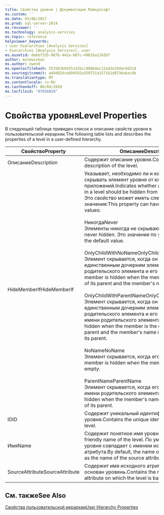 ```yaml
---
title: Свойства уровня | Документация Майкрософт
ms.custom: ''
ms.date: 03/06/2017
ms.prod: sql-server-2014
ms.reviewer: ''
ms.technology: analysis-services
ms.topic: reference
helpviewer_keywords:
- user hierarchies [Analysis Services]
- hierarchies [Analysis Services], user
ms.assetid: dabb7335-887b-442a-b67c-4901ba1242b7
author: minewiskan
ms.author: owend
ms.openlocfilehash: 553503b9d35142bcc998b4ec12ad2e29d4c66318
ms.sourcegitcommit: ad4d92dce894592a259721a1571b1d8736abacdb
ms.translationtype: MT
ms.contentlocale: ru-RU
ms.lasthandoff: 08/04/2020
ms.locfileid: "87656019"
---
```

# <a name="level-properties"></a><span data-ttu-id="165f8-102">Свойства уровня</span><span class="sxs-lookup"><span data-stu-id="165f8-102">Level Properties</span></span> 
  <span data-ttu-id="165f8-103">В следующей таблице приведен список и описание свойств уровня в пользовательской иерархии.</span><span class="sxs-lookup"><span data-stu-id="165f8-103">The following table lists and describes the properties of a level in a user-defined hierarchy.</span></span>  
  
|<span data-ttu-id="165f8-104">Свойство</span><span class="sxs-lookup"><span data-stu-id="165f8-104">Property</span></span>|<span data-ttu-id="165f8-105">Описание</span><span class="sxs-lookup"><span data-stu-id="165f8-105">Description</span></span>|  
|--------------|-----------------|  
|<span data-ttu-id="165f8-106">Описание</span><span class="sxs-lookup"><span data-stu-id="165f8-106">Description</span></span>|<span data-ttu-id="165f8-107">Содержит описание уровня.</span><span class="sxs-lookup"><span data-stu-id="165f8-107">Contains the description of the level.</span></span>|  
|<span data-ttu-id="165f8-108">HideMemberIf</span><span class="sxs-lookup"><span data-stu-id="165f8-108">HideMemberIf</span></span>|<span data-ttu-id="165f8-109">Указывает, необходимо ли и когда необходимо скрывать элемент уровня от клиентских приложений.</span><span class="sxs-lookup"><span data-stu-id="165f8-109">Indicates whether and when a member in a level should be hidden from client applications.</span></span> <span data-ttu-id="165f8-110">Это свойство может иметь следующие значения:</span><span class="sxs-lookup"><span data-stu-id="165f8-110">This property can have the following values:</span></span><br /><br /> <span data-ttu-id="165f8-111">Никогда</span><span class="sxs-lookup"><span data-stu-id="165f8-111">Never</span></span><br /> <span data-ttu-id="165f8-112">Элементы никогда не скрываются.</span><span class="sxs-lookup"><span data-stu-id="165f8-112">Members are never hidden.</span></span> <span data-ttu-id="165f8-113">Это значение по умолчанию.</span><span class="sxs-lookup"><span data-stu-id="165f8-113">This is the default value.</span></span><br /><br /> <span data-ttu-id="165f8-114">OnlyChildWithNoName</span><span class="sxs-lookup"><span data-stu-id="165f8-114">OnlyChildWithNoName</span></span><br /> <span data-ttu-id="165f8-115">Элемент скрывается, когда он является единственным дочерним элементом своего родительского элемента и его имя пусто.</span><span class="sxs-lookup"><span data-stu-id="165f8-115">A member is hidden when the member is the only child of its parent and the member's name is empty.</span></span><br /><br /> <span data-ttu-id="165f8-116">OnlyChildWithParentName</span><span class="sxs-lookup"><span data-stu-id="165f8-116">OnlyChildWithParentName</span></span><br /> <span data-ttu-id="165f8-117">Элемент скрывается, когда он является единственным дочерним элементом своего родительского элемента и его имя идентично имени родительского элемента.</span><span class="sxs-lookup"><span data-stu-id="165f8-117">A member is hidden when the member is the only child of its parent and the member's name is identical to that of its parent.</span></span><br /><br /> <span data-ttu-id="165f8-118">NoName</span><span class="sxs-lookup"><span data-stu-id="165f8-118">NoName</span></span><br /> <span data-ttu-id="165f8-119">Элемент скрывается, когда его имя пусто.</span><span class="sxs-lookup"><span data-stu-id="165f8-119">A member is hidden when the member's name is empty.</span></span><br /><br /> <span data-ttu-id="165f8-120">ParentName</span><span class="sxs-lookup"><span data-stu-id="165f8-120">ParentName</span></span><br /> <span data-ttu-id="165f8-121">Элемент скрывается, когда его имя идентично имени родительского элемента.</span><span class="sxs-lookup"><span data-stu-id="165f8-121">A member is hidden when the member's name is identical to that of its parent.</span></span>|  
|<span data-ttu-id="165f8-122">ID</span><span class="sxs-lookup"><span data-stu-id="165f8-122">ID</span></span>|<span data-ttu-id="165f8-123">Содержит уникальный идентификатор уровня.</span><span class="sxs-lookup"><span data-stu-id="165f8-123">Contains the unique identifier (ID) of the level.</span></span>|  
|<span data-ttu-id="165f8-124">Имя</span><span class="sxs-lookup"><span data-stu-id="165f8-124">Name</span></span>|<span data-ttu-id="165f8-125">Содержит понятное имя уровня.</span><span class="sxs-lookup"><span data-stu-id="165f8-125">Contains the friendly name of the level.</span></span> <span data-ttu-id="165f8-126">По умолчанию имя уровня совпадает с именем исходного атрибута.</span><span class="sxs-lookup"><span data-stu-id="165f8-126">By default, the name of a level is the same as the name of the source attribute.</span></span>|  
|<span data-ttu-id="165f8-127">SourceAttribute</span><span class="sxs-lookup"><span data-stu-id="165f8-127">SourceAttribute</span></span>|<span data-ttu-id="165f8-128">Содержит имя исходного атрибута, на котором основан уровень.</span><span class="sxs-lookup"><span data-stu-id="165f8-128">Contains the name of the source attribute on which the level is based.</span></span>|  
  
## <a name="see-also"></a><span data-ttu-id="165f8-129">См. также</span><span class="sxs-lookup"><span data-stu-id="165f8-129">See Also</span></span>  
 [<span data-ttu-id="165f8-130">Свойства пользовательской иерархии</span><span class="sxs-lookup"><span data-stu-id="165f8-130">User Hierarchy Properties</span></span>](user-hierarchies-properties.md)  
  
  
